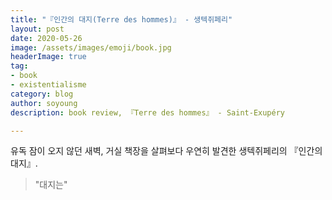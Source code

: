 ```yaml
---
title: "『인간의 대지(Terre des hommes)』 - 생텍쥐페리"
layout: post
date: 2020-05-26
image: /assets/images/emoji/book.jpg
headerImage: true
tag:
- book
- existentialisme
category: blog
author: soyoung
description: book review, 『Terre des hommes』 - Saint-Exupéry

---
```


유독 잠이 오지 않던 새벽, 거실 책장을 살펴보다 우연히 발견한 생텍쥐페리의 『인간의 대지』.

> "대지는"
